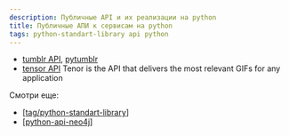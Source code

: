 ```yaml
---
description: Публичные API и их реализации на python
title: Публичные АПИ к сервисам на python
tags: python-standart-library api python
---
```

- [tumblr API](https://www.tumblr.com/docs/en/api/v2), [pytumblr](https://github.com/tumblr/pytumblr)
- [tensor API](https://tenor.com/gifapi) Tenor is the API that delivers the most relevant GIFs for any application

Смотри еще:

- [[tag/python-standart-library]]
- [[python-api-neo4j]]

[//begin]: # "Autogenerated link references for markdown compatibility"
[tag/python-standart-library]: ../tag/python-standart-library "Tag: python-standart-library"
[python-api-neo4j]: python-api-neo4j "Python api for neo4j"
[//end]: # "Autogenerated link references"
